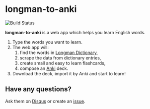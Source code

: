 # longman-to-anki

![Build Status](https://travis-ci.org/yakhinvadim/longman-to-anki.svg?branch=master)

**longman-to-anki** is a web app which helps you learn English words.

1. Type the words you want to learn.
1. The web app will:
    1. find the words in [Longman Dictionary](https://www.ldoceonline.com/),
    1. scrape the data from dictionary entries,
    1. create small and easy to learn flashcards,
    1. compose an [Anki](http://ankisrs.net/) deck.
1. Download the deck, import it by Anki and start to learn!

## Have any questions?

Ask them on [Disqus](https://disqus.com/home/discussion/longman-to-anki/longman_to_anki_30/) or create an [issue](https://github.com/yakhinvadim/longman-to-anki/issues/new).

